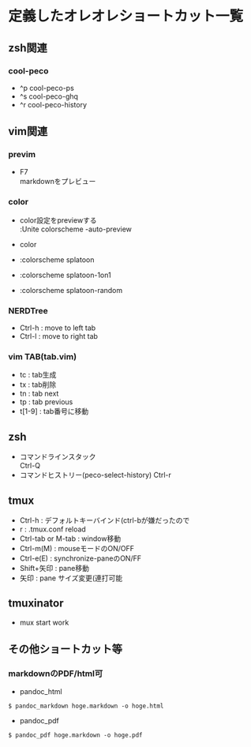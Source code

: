# 定義したオレオレショートカット一覧

## zsh関連

### cool-peco

* ^p cool-peco-ps
* ^s cool-peco-ghq
* ^r cool-peco-history

## vim関連

### previm

* F7  
  markdownをプレビュー

### color

* color設定をpreviewする  
  :Unite colorscheme -auto-preview

* color
 * :colorscheme splatoon
 * :colorscheme splatoon-1on1
 * :colorscheme splatoon-random

### NERDTree

* Ctrl-h : move to left tab
* Ctrl-l : move to right tab

### vim TAB(tab.vim)

* tc : tab生成
* tx : tab削除
* tn : tab next
* tp : tab previous
* t[1-9] : tab番号に移動

## zsh

* コマンドラインスタック  
  Ctrl-Q
* コマンドヒストリー(peco-select-history)
  Ctrl-r

## tmux
  * Ctrl-h : デフォルトキーバインド(ctrl-bが嫌だったので
  * r : .tmux.conf reload
  * Ctrl-tab or M-tab : window移動
  * Ctrl-m(M) : mouseモードのON/OFF
  * Ctrl-e(E) : synchronize-paneのON/FF
  * Shift+矢印 : pane移動
  * 矢印 : pane サイズ変更(連打可能

## tmuxinator

  * mux start work

## その他ショートカット等

### markdownのPDF/html可

* pandoc_html
```
$ pandoc_markdown hoge.markdown -o hoge.html
```
* pandoc_pdf
```
$ pandoc_pdf hoge.markdown -o hoge.pdf
```


